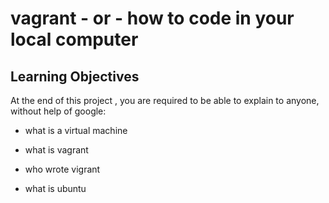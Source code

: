 # vagrant - or - how to code in your local computer

## Learning Objectives

At the end of this project , you are required to be able to explain to anyone, without help of google:

* what is a virtual machine

* what is vagrant

* who wrote vigrant

* what is ubuntu
  
